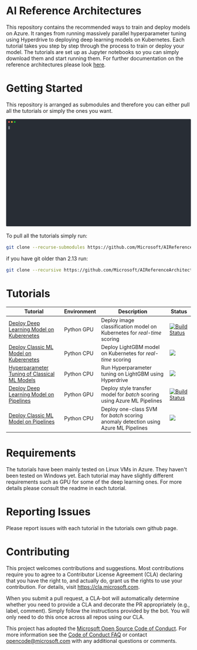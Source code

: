 # AI Reference Architectures
This repository contains the recommended ways to train and deploy models on Azure. It ranges from running massively parallel hyperparameter tuning using Hyperdrive to deploying deep learning models on Kubernetes. Each tutorial takes you step by step through the process to train or deploy your model. The tutorials are set up as Jupyter notebooks so you can simply download them and start running them. For further documentation on the reference architectures please look [here](https://docs.microsoft.com/en-us/azure/architecture/reference-architectures/).


# Getting Started
This repository is arranged as submodules and therefore you can either pull all the tutorials or simply the ones you want. 

<p align="center">
  <img width="1000" src="./images/demo.svg">
</p>

To pull all the tutorials simply run:

```bash
git clone --recurse-submodules https://github.com/Microsoft/AIReferenceArchitectures.git
```

if you have git older than 2.13 run:

```bash
git clone --recursive https://github.com/Microsoft/AIReferenceArchitectures.git
```

# Tutorials
| Tutorial                                     | Environment | Description                                                                       | Status                                                                                                                                                                                                                                                                                                              |
|----------------------------------------------|-------------|-----------------------------------------------------------------------------------|---------------------------------------------------------------------------------------------------------------------------------------------------------------------------------------------------------------------------------------------------------------------------------------------------------------------|
| [Deploy Deep Learning Model on Kuberenetes](https://github.com/Microsoft/AKSDeploymentTutorialAML)    | Python GPU  | Deploy image classification model on Kubernetes for _real-time_ scoring             | [![Build Status](https://dev.azure.com/customai/AKSDeploymentTutorialAML/_apis/build/status/Microsoft.AKSDeploymentTutorialAML?branchName=master)](https://dev.azure.com/customai/AKSDeploymentTutorialAML/_build/latest?definitionId=11&branchName=master)                                                         |
| [Deploy Classic ML Model on Kuberenetes](https://github.com/Microsoft/MLAKSDeployAML)       | Python CPU  | Deploy LightGBM model on Kubernetes for _real-time_ scoring                         | ![](https://dev.azure.com/customai/MLAKSDeployAMLPipeline/_apis/build/status/Microsoft.MLAKSDeployAML?branchName=master)                                                                                                                                                                                            |
| [Hyperparameter Tuning of Classical ML Models](https://github.com/Microsoft/MLHyperparameterTuning) | Python CPU  | Run Hyperparameter tuning on LightGBM using Hyperdrive                            | ![](https://dev.azure.com/customai/MLHyperparameterTuningPipeline/_apis/build/status/Microsoft.MLHyperparameterTuning?branchName=master)                                                                                                                                                                            |
| [Deploy Deep Learning Model on Pipelines](https://github.com/Azure/Batch-Scoring-Deep-Learning-Models-With-AML)      | Python GPU  | Deploy style transfer model for _batch_ scoring using Azure ML Pipelines            | [![Build Status](https://dev.azure.com/customai/BatchScoringDeepLearningModelsWithAMLPipeline/_apis/build/status/Azure.Batch-Scoring-Deep-Learning-Models-With-AML?branchName=master)](https://dev.azure.com/customai/BatchScoringDeepLearningModelsWithAMLPipeline/_build/latest?definitionId=9&branchName=master) |
| [Deploy Classic ML Model on Pipelines](https://github.com/Microsoft/AMLBatchScoringPipeline)         | Python CPU  | Deploy one-class SVM for _batch_ scoring anomaly detection using Azure ML Pipelines | ![](https://dev.azure.com/customai/AMLBatchScoringPipeline/_apis/build/status/Microsoft.AMLBatchScoringPipeline?branchName=master)                                                                                                                                                                                  |

# Requirements
The tutorials have been mainly tested on Linux VMs in Azure. They haven't been tested on Windows yet. Each tutorial may have slightly different requirements such as GPU for some of the deep learning ones. For more details please consult the readme in each tutorial.

# Reporting Issues
Please report issues with each tutorial in the tutorials own github page.

 
# Contributing

This project welcomes contributions and suggestions.  Most contributions require you to agree to a
Contributor License Agreement (CLA) declaring that you have the right to, and actually do, grant us
the rights to use your contribution. For details, visit https://cla.microsoft.com.

When you submit a pull request, a CLA-bot will automatically determine whether you need to provide
a CLA and decorate the PR appropriately (e.g., label, comment). Simply follow the instructions
provided by the bot. You will only need to do this once across all repos using our CLA.

This project has adopted the [Microsoft Open Source Code of Conduct](https://opensource.microsoft.com/codeofconduct/).
For more information see the [Code of Conduct FAQ](https://opensource.microsoft.com/codeofconduct/faq/) or
contact [opencode@microsoft.com](mailto:opencode@microsoft.com) with any additional questions or comments.
